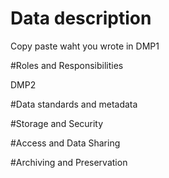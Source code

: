 # Data description

Copy paste waht you wrote in DMP1

#Roles and Responsibilities

DMP2

#Data standards and metadata

#Storage and Security

#Access and Data Sharing

#Archiving and Preservation
